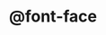 ---
title: "@font-face"
description: "`@font-face` in CSS allows to include your own fonts inside an email."
category: css
keywords: font, web fonts, google fonts
last_test_date: "2019-07-18"
test_url: "/tests/css-font-face.html"
test_results_url: "https://app.emailonacid.com/app/acidtest/CJWdqiWQQ3ENhRI169UVE3ThdDmzIXfOrWmk6Hxw6eV9Q/list"
stats: {
    apple-mail: {
        macos: {
            "12.2":"y"
        },
        ios: {
            "10.3":"y",
            "12.3.1":"y"
        }
    },
    gmail: {
        desktop-webmail: {
            "2019-07":"n"
        },
        ios: {
            "2019-07":"n"
        },
        android: {
            "2019-07":"n"
        }
    },
    orange: {
        desktop-webmail: {
            "2019-05":"a #2"
        },
        ios: {
            "2019-07":"y"
        },
        android: {
            "2019-07":"a #1"
        }
    },
    outlook: {
        windows: {
            "2003":"a #3",
            "2007":"a #4 #5",
            "2010":"a #4 #5",
            "2013":"a #4 #5",
            "2016":"a #4 #5",
            "2019":"a #4"
        },
        macos: {
            "2011":"y",
            "2016":"y"
        },
        outlook-com: {
            "2019-07":"n"
        },
        ios: {
            "2.51.1":"y",
            "3.29.0":"n"
        },
        android: {
            "2019-07":"n"
        }
    },
    samsung-email: {
        android: {
            "6.0":"y"
        }
    },
    sfr: {
        desktop-webmail: {
            "2019-07":"a #2"
        },
        ios: {
            "2019-07":"n"
        },
        android: {
            "2019-07":"n"
        }
    },
    thunderbird: {
        macos: {
            "60.7":"y"
        }
    },
    yahoo: {
        desktop-webmail: {
            "2019-07":"n"
        },
        ios: {
            "2019-07":"n"
        },
        android: {
            "2019-07":"n"
        }
    }
}
notes: "This is a global note."
notes_by_num: {
    "1": "Only supported through a <link> tag.",
    "2": "Only supported directly through a <style> tag.",
    "3": "Support depends on the version of IE installed.",
    "4": "The declaration is supported but distant fonts are ignored.",
    "5": "Elements using a font declared with `@font-face` ignore the font stack and fall back to Times New Roman. Use `mso-generic-font-family` and `mso-font-alt` to control the fallback."
}
---